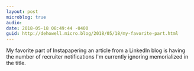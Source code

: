 ```yaml
---
layout: post
microblog: true
audio: 
date: 2018-05-18 08:49:44 -0400
guid: http://dehowell.micro.blog/2018/05/18/my-favorite-part.html
---
```

My favorite part of Instapapering an article from a LinkedIn blog is having the number of recruiter notifications I'm currently ignoring memorialized in the title.

